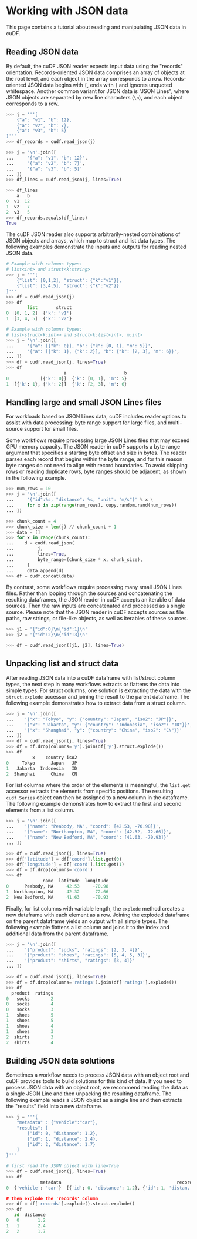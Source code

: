 # Working with JSON data

This page contains a tutorial about reading and manipulating JSON data in cuDF.

## Reading JSON data

By default, the cuDF JSON reader expects input data using the
"records" orientation. Records-oriented JSON data comprises
an array of objects at the root level, and each object in the
array corresponds to a row. Records-oriented JSON data begins
with `[`, ends with `]` and ignores unquoted whitespace.
Another common variant for JSON data is "JSON Lines", where
JSON objects are separated by new line characters (`\n`), and
each object corresponds to a row.

```python
>>> j = '''[
    {"a": "v1", "b": 12},
    {"a": "v2", "b": 7},
    {"a": "v3", "b": 5}
]'''
>>> df_records = cudf.read_json(j)

>>> j = '\n'.join([
...     '{"a": "v1", "b": 12}',
...     '{"a": "v2", "b": 7}',
...     '{"a": "v3", "b": 5}'
... ])
>>> df_lines = cudf.read_json(j, lines=True)

>>> df_lines
    a   b
0  v1  12
1  v2   7
2  v3   5
>>> df_records.equals(df_lines)
True
```

The cuDF JSON reader also supports arbitrarily-nested combinations
of JSON objects and arrays, which map to struct and list data types.
The following examples demonstrate the inputs and outputs for
reading nested JSON data.

```python
# Example with columns types:
# list<int> and struct<k:string>
>>> j = '''[
    {"list": [0,1,2], "struct": {"k":"v1"}},
    {"list": [3,4,5], "struct": {"k":"v2"}}
]'''
>>> df = cudf.read_json(j)
>>> df
        list       struct
0  [0, 1, 2]  {'k': 'v1'}
1  [3, 4, 5]  {'k': 'v2'}

# Example with columns types:
# list<struct<k:int>> and struct<k:list<int>, m:int>
>>> j = '\n'.join([
...     '{"a": [{"k": 0}], "b": {"k": [0, 1], "m": 5}}',
...     '{"a": [{"k": 1}, {"k": 2}], "b": {"k": [2, 3], "m": 6}}',
... ])
>>> df = cudf.read_json(j, lines=True)
>>> df
                      a                      b
0            [{'k': 0}]  {'k': [0, 1], 'm': 5}
1  [{'k': 1}, {'k': 2}]  {'k': [2, 3], 'm': 6}
```

## Handling large and small JSON Lines files

For workloads based on JSON Lines data, cuDF includes reader options
to assist with data processing: byte range support for large files,
and multi-source support for small files.

Some workflows require processing large JSON Lines files that may
exceed GPU memory capacity. The JSON reader in cuDF supports a byte
range argument that specifies a starting byte offset and size in bytes.
The reader parses each record that begins within the byte range,
and for this reason byte ranges do not need to align with record
boundaries. To avoid skipping rows or reading duplicate rows, byte ranges
should be adjacent, as shown in the following example.

```python
>>> num_rows = 10
>>> j = '\n'.join([
...     '{"id":%s, "distance": %s, "unit": "m/s"}' % x \
...     for x in zip(range(num_rows), cupy.random.rand(num_rows))
... ])

>>> chunk_count = 4
>>> chunk_size = len(j) // chunk_count + 1
>>> data = []
>>> for x in range(chunk_count):
...    d = cudf.read_json(
...         j,
...         lines=True,
...         byte_range=(chunk_size * x, chunk_size),
...     )
...     data.append(d)
>>> df = cudf.concat(data)
```

By contrast, some workflows require processing many small JSON
Lines files. Rather than looping through the sources and
concatenating the resulting dataframes, the JSON reader in
cuDF accepts an iterable of data sources. Then the raw inputs
are concatenated and processed as a single source. Please
note that the JSON reader in cuDF accepts sources as file paths,
raw strings, or file-like objects, as well as iterables of these sources.

```python
>>> j1 = '{"id":0}\n{"id":1}\n'
>>> j2 = '{"id":2}\n{"id":3}\n'

>>> df = cudf.read_json([j1, j2], lines=True)
```

## Unpacking list and struct data

After reading JSON data into a cuDF dataframe with list/struct
column types, the next step in many workflows extracts or
flattens the data into simple types. For struct columns, one
solution is extracting the data with the `struct.explode`
accessor and joining the result to the parent dataframe. The
following example demonstrates how to extract data from a struct column.

```python
>>> j = '\n'.join([
...    '{"x": "Tokyo", "y": {"country": "Japan", "iso2": "JP"}}',
...    '{"x": "Jakarta", "y": {"country": "Indonesia", "iso2": "ID"}}',
...    '{"x": "Shanghai", "y": {"country": "China", "iso2": "CN"}}'
... ])
>>> df = cudf.read_json(j, lines=True)
>>> df = df.drop(columns='y').join(df['y'].struct.explode())
>>> df
          x    country iso2
0     Tokyo      Japan   JP
1   Jakarta  Indonesia   ID
2  Shanghai      China   CN
```

For list columns where the order of the elements is meaningful,
the `list.get` accessor extracts the elements from specific
positions. The resulting `cudf.Series` object can then be assigned
to a new column in the dataframe. The following example
demonstrates how to extract the first and second elements from a
list column.

```python
>>> j = '\n'.join([
...    '{"name": "Peabody, MA", "coord": [42.53, -70.98]}',
...    '{"name": "Northampton, MA", "coord": [42.32, -72.66]}',
...    '{"name": "New Bedford, MA", "coord": [41.63, -70.93]}'
... ])

>>> df = cudf.read_json(j, lines=True)
>>> df['latitude'] = df['coord'].list.get(0)
>>> df['longitude'] = df['coord'].list.get(1)
>>> df = df.drop(columns='coord')
>>> df
              name  latitude  longitude
0      Peabody, MA     42.53     -70.98
1  Northampton, MA     42.32     -72.66
2  New Bedford, MA     41.63     -70.93
```

Finally, for list columns with variable length, the `explode`
method creates a new dataframe with each element as a row.
Joining the exploded dataframe on the parent dataframe yields
an output with all simple types. The following example flattens
a list column and joins it to the index and additional data from
the parent dataframe.

```python
>>> j = '\n'.join([
...    '{"product": "socks", "ratings": [2, 3, 4]}',
...    '{"product": "shoes", "ratings": [5, 4, 5, 3]}',
...    '{"product": "shirts", "ratings": [3, 4]}'
... ])

>>> df = cudf.read_json(j, lines=True)
>>> df = df.drop(columns='ratings').join(df['ratings'].explode())
>>> df
  product  ratings
0   socks        2
0   socks        4
0   socks        3
1   shoes        5
1   shoes        5
1   shoes        4
1   shoes        3
2  shirts        3
2  shirts        4
```

## Building JSON data solutions

Sometimes a workflow needs to process JSON data with an object
root and cuDF provides tools to build solutions for this kind
of data. If you need to process JSON data with an object root,
we recommend reading the data as a single JSON Line and then
unpacking the resulting dataframe. The following example
reads a JSON object as a single line and then extracts the
"results" field into a new dataframe.

```python
>>> j = '''{
    "metadata" : {"vehicle":"car"},
    "results": [
        {"id": 0, "distance": 1.2},
        {"id": 1, "distance": 2.4},
        {"id": 2, "distance": 1.7}
    ]
}'''

# first read the JSON object with line=True
>>> df = cudf.read_json(j, lines=True)
>>> df
             metadata                                            records
0  {'vehicle': 'car'}  [{'id': 0, 'distance': 1.2}, {'id': 1, 'distan...

# then explode the 'records' column
>>> df = df['records'].explode().struct.explode()
>>> df
   id  distance
0   0       1.2
1   1       2.4
2   2       1.7
```
